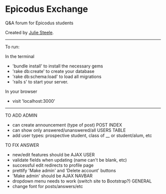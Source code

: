 # Epicodus Exchange

Q&A forum for Epicodus students

Created by [Julie Steele](https://github.com/steelerose).

------------

To run:

In the terminal
- 'bundle install' to install the necessary gems
- 'rake db:create' to create your database
- 'rake db:schema:load' to load all migrations
- 'rails s' to start your server.

In your browser
- visit 'localhost:3000'

------------


TO ADD
  ADMIN
  - can create announcement (type of post)
  POST INDEX
  - can show only answered/unanswered/all
  USERS TABLE
  - add user types: prospective student, class of __ or student/alum, etc

TO FIX
  ANSWER
  - new/edit features should be AJAX
  USER
  - validate fields when updating (name can't be blank, etc)
  - successful edit redirects to profile page
  - prettify 'Make admin' and 'Delete account' buttons
  - 'Make admin' should be AJAX
  NAVBAR
  - dropdown menu needs to work (switch site to Bootstrap?)
  GENERAL
  - change font for posts/answers/etc